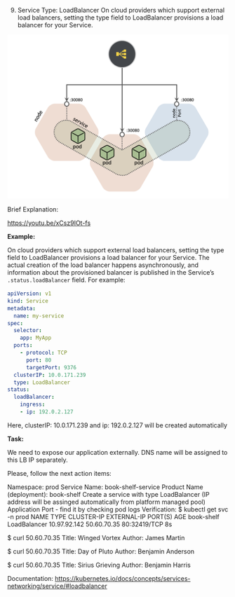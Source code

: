 9. Service Type: LoadBalancer
On cloud providers which support external load balancers, setting the type field to LoadBalancer provisions a load balancer for your Service.

![Img](img/9-1.png)

Brief Explanation:

https://youtu.be/xCsz9IOt-fs

**Example:**

On cloud providers which support external load balancers, setting the type field to LoadBalancer provisions a load balancer for your Service. The actual creation of the load balancer happens asynchronously, and information about the provisioned balancer is published in the Service’s `.status.loadBalancer` field. For example:
```yaml
apiVersion: v1
kind: Service
metadata:
  name: my-service
spec:
  selector:
    app: MyApp
  ports:
    - protocol: TCP
      port: 80
      targetPort: 9376
  clusterIP: 10.0.171.239
  type: LoadBalancer
status:
  loadBalancer:
    ingress:
    - ip: 192.0.2.127
```

Here, clusterIP: 10.0.171.239 and ip: 192.0.2.127 will be created automatically

**Task:**

We need to expose our application externally. DNS name will be assigned to this LB IP separately.

Please, follow the next action items:

Namespace: prod
Service Name: book-shelf-service
Product Name (deployment): book-shelf
Create a service with type LoadBalancer (IP address will be assinged automatically from platform managed pool)
Application Port - find it by checking pod logs
Verification:
$ kubectl get svc -n prod
NAME         TYPE           CLUSTER-IP     EXTERNAL-IP   PORT(S)        AGE
book-shelf   LoadBalancer   10.97.92.142   50.60.70.35   80:32419/TCP   8s

$ curl 50.60.70.35
Title: Winged Vortex
Author: James Martin

$ curl 50.60.70.35
Title: Day of Pluto
Author: Benjamin Anderson

$ curl 50.60.70.35
Title: Sirius Grieving
Author: Benjamin Harris

Documentation:
https://kubernetes.io/docs/concepts/services-networking/service/#loadbalancer
